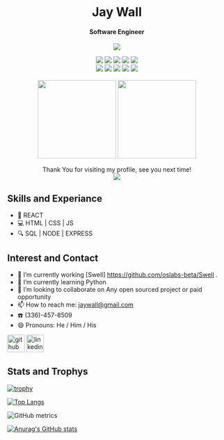 
 <h1 align='center'>
 Jay Wall
 </h1>
 
 <h4 align='center'>
 Software Engineer 
 </h4>
 
<p align='center'>
<img src='https://thumbs.dreamstime.com/b/front-end-development-vector-concept-laptop-javascript-html-code-window-header-footer-banner-template-modern-172373798.jpg'>
</p>
 

<p align='center'>
  <img src="https://img.shields.io/badge/Code-JavaScript-informational?style=flat&logo=JavaScript&color=F7DF1E">
  <img src="https://img.shields.io/badge/Code-React-informational?style=flat&logo=react&color=61DAFB">
  <img src="https://img.shields.io/badge/Code-Node.js-informational?style=flat&logo=Node.js&color=3D883B">
  <img src="https://img.shields.io/badge/Code-HTML5-informational?style=flat&logo=HTML5&color=E34F26">
  <img src="https://img.shields.io/badge/Style-CSS3-informational?style=flat&logo=CSS3&color=1572B6">
  <br>
  <img src="https://img.shields.io/badge/Tool-PostgreSQL-informational?style=flat&logo=PostgreSQL&color=336791">
  <img src="https://img.shields.io/badge/Tool-NPM-informational?style=flat&logo=NPM&color=CB0000">
  <img src="https://img.shields.io/badge/Tool-Yarn-informational?style=flat&logo=Yarn&color=2C8EBB">
  <img src="https://img.shields.io/badge/Tool-Git-informational?style=flat&logo=Git&color=F05032">
  <img src="https://img.shields.io/badge/Tool-GitHub-informational?style=flat&logo=GitHub&color=181717">
  <br></br>
  <img src="https://capsule-render.vercel.app/api?type=slice&color=gradient&height=90" width="180">
  <img src="https://capsule-render.vercel.app/api?type=slice&color=gradient&height=90&reversal=true" width="180">
   
</p>

<div align="center"> 
  Thank You for visiting my profile, see you next time!
  <br>
  <img src="https://profile-counter.glitch.me/Robbins180/count.svg" />
</div>


## Skills and Experiance

- 🤩  REACT
- 💻  HTML | CSS | JS
- 🔍  SQL | NODE | EXPRESS

## Interest and Contact

- 🔭 I’m currently working [Swell] https://github.com/oslabs-beta/Swell . 
- 🌱 I’m currently learning Python 
- 👯 I’m looking to collaborate on Any open sourced project or paid opportunity 
- 📫 How to reach me: jaywall@gmail.com 
- ☎️ (336)-457-8509
- 😄 Pronouns: He / Him / His 


[<img src='https://cdn.jsdelivr.net/npm/simple-icons@3.0.1/icons/github.svg' alt='github' height='40'>](https://github.com/hanswand)  [<img src='https://cdn.jsdelivr.net/npm/simple-icons@3.0.1/icons/linkedin.svg' alt='linkedin' height='40'>](https://www.linkedin.com/in/https://www.linkedin.com/in/walljay//)  


## Stats and Trophys

[![trophy](https://github-profile-trophy.vercel.app/?username=hanswand)](https://github.com/ryo-ma/github-profile-trophy)


[![Top Langs](https://github-readme-stats.vercel.app/api/top-langs/?username=hanswand)](https://github.com/anuraghazra/github-readme-stats)


![GitHub metrics](https://metrics.lecoq.io/Robbins180)  

[![Anurag's GitHub stats](https://github-readme-stats.vercel.app/api?username=hanswand)](https://github.com/anuraghazra/github-readme-stats)





